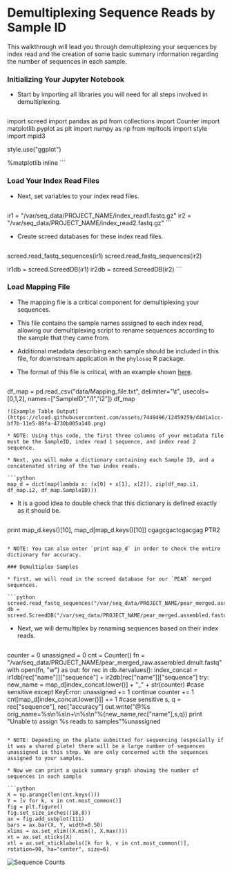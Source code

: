 # Demultiplexing Sequence Reads by Sample ID

This walkthrough will lead you through demultiplexing your sequences by index read and the creation of some basic summary information regarding the number of sequences in each sample.

### Initializing Your Jupyter Notebook
* Start by importing all libraries you will need for all steps involved in demultiplexing.

    ```python
import screed
import pandas as pd
from collections import Counter
import matplotlib.pyplot as plt
import numpy as np
from mpltools import style
import mpld3

style.use("ggplot")

%matplotlib inline
    ```

### Load Your Index Read Files
* Next, set variables to your index read files.

    ```python
ir1 = "/var/seq_data/PROJECT_NAME/index_read1.fastq.gz"
ir2 = "/var/seq_data/PROJECT_NAME/index_read2.fastq.gz"
    ```

* Create screed databases for these index read files.

    ```python
screed.read_fastq_sequences(ir1)
screed.read_fastq_sequences(ir2)

ir1db = screed.ScreedDB(ir1)
ir2db = screed.ScreedDB(ir2)
    ```

### Load Mapping File
* The mapping file is a critical component for demultiplexing your sequences.
* This file contains the sample names assigned to each index read, allowing our demultiplexing script to rename sequences according to the sample that they came from.
* Additional metadata describing each sample should be included in this file, for downstream application in the `phyloseq` R package.
* The format of this file is critical, with an example shown [here](INSERT_LINK_HERE).


  ```python
df_map = pd.read_csv("data/Mapping_file.txt", delimiter="\t", usecols=[0,1,2], names=["SampleID","i1","i2"])
df_map
  ```
  ![Example Table Output](https://cloud.githubusercontent.com/assets/7449496/12459259/d4d1a1cc-bf7b-11e5-88fa-4730b005a140.png)

  * NOTE: Using this code, the first three columns of your metadata file must be the SampleID, index read 1 sequence, and index read 2 sequence.

* Next, you will make a dictionary containing each Sample ID, and a concatenated string of the two index reads.

  ```python
map_d = dict(map(lambda x: (x[0] + x[1], x[2]), zip(df_map.i1, df_map.i2, df_map.SampleID)))
  ```

* It is a good idea to double check that this dictionary is defined exactly as it should be.

  ```python
print map_d.keys()[10], map_d[map_d.keys()[10]]
cgagcgactcgacgag PTR2
  ```

  * NOTE: You can also enter `print map_d` in order to check the entire dictionary for accuracy.

### Demultiplex Samples

* First, we will read in the screed database for our `PEAR` merged sequences.

  ```python
screed.read_fastq_sequences("/var/seq_data/PROJECT_NAME/pear_merged.assembled.fastq")
db = screed.ScreedDB("/var/seq_data/PROJECT_NAME/pear_merged.assembled.fastq_screed")
  ```

* Next, we will demultiplex by renaming sequences based on their index reads.

  ```python
counter = 0
unassigned = 0
cnt = Counter()
fn = "/var/seq_data/PROJECT_NAME/pear_merged_raw.assembled.dmult.fastq"
with open(fn, "w") as out:
    for rec in db.itervalues():
        index_concat = ir1db[rec["name"]]["sequence"] + ir2db[rec["name"]]["sequence"]
        try:
            new_name = map_d[index_concat.lower()] + "_" + str(counter) #case sensitive
        except KeyError:
            unassigned += 1
            continue
        counter += 1
        cnt[map_d[index_concat.lower()]] += 1 #case sensitive
        s, q = rec["sequence"], rec["accuracy"]
        out.write("@%s orig_name=%s\n%s\n+\n%s\n"%(new_name,rec["name"],s,q))
print "Unable to assign %s reads to samples"%unassigned
  ```

  * NOTE: Depending on the plate submitted for sequencing (especially if it was a shared plate) there will be a large number of sequences unassigned in this step. We are only concerned with the sequences assigned to your samples.

* Now we can print a quick summary graph showing the number of sequences in each sample

  ```python
X = np.arange(len(cnt.keys()))
Y = [v for k, v in cnt.most_common()]
fig = plt.figure()
fig.set_size_inches((18,8))
ax = fig.add_subplot(111)
bars = ax.bar(X, Y, width=0.50)
xlims = ax.set_xlim((X.min(), X.max()))
xt = ax.set_xticks(X)
xtl = ax.set_xticklabels([k for k, v in cnt.most_common()], rotation=90, ha="center", size=6)
  ```
  
  ![Sequence Counts](https://cloud.githubusercontent.com/assets/7449496/12461210/addc76e6-bf85-11e5-8378-1ff0b3147e86.png)









